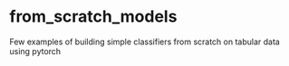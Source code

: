 # from_scratch_models
Few examples of building simple classifiers from scratch on tabular data using pytorch
